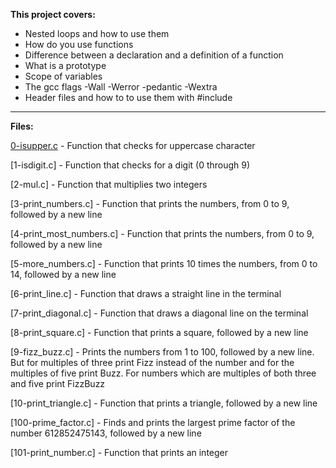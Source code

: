 **This project covers:**
* Nested loops and how to use them
* How do you use functions
* Difference between a declaration and a definition of a function
* What is a prototype
* Scope of variables
* The gcc flags -Wall -Werror -pedantic -Wextra
* Header files and how to to use them with #include
___
**Files:**

[0-isupper.c](/0x03-more_functions_nested_loops/0-isupper.c) - Function that checks for uppercase character

[1-isdigit.c] - Function that checks for a digit (0 through 9)

[2-mul.c] - Function that multiplies two integers

[3-print\_numbers.c] - Function that prints the numbers, from 0 to 9, followed by a new line

[4-print\_most\_numbers.c] - Function that prints the numbers, from 0 to 9, followed by a new line

[5-more\_numbers.c] - Function that prints 10 times the numbers, from 0 to 14, followed by a new line

[6-print\_line.c] - Function that draws a straight line in the terminal

[7-print\_diagonal.c] - Function that draws a diagonal line on the terminal

[8-print\_square.c] - Function that prints a square, followed by a new line

[9-fizz\_buzz.c] - Prints the numbers from 1 to 100, followed by a new line. But for multiples of three print Fizz instead of the number and for the multiples of five print Buzz. For numbers which are multiples of both three and five print FizzBuzz

[10-print\_triangle.c] - Function that prints a triangle, followed by a new line

[100-prime_factor.c] - Finds and prints the largest prime factor of the number 612852475143, followed by a new line

[101-print_number.c] - Function that prints an integer
